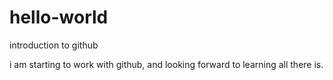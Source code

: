 # hello-world
introduction to github

i am starting to work with github, and looking forward to learning all there is.
